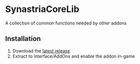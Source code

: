 # SynastriaCoreLib

A collection of common functions needed by other addons

## Installation

1. Download the [latest release](https://github.com/imevul/SynastriaCoreLib/releases)
2. Extract to Interface/AddOns and enable the addon in-game
